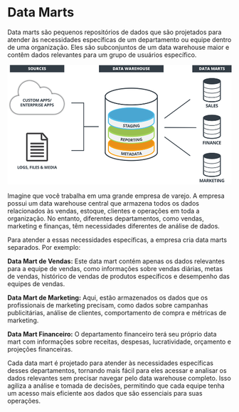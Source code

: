 # Data Marts

Data marts são pequenos repositórios de dados que são projetados para atender às necessidades específicas de um departamento ou equipe dentro de uma organização.
Eles são subconjuntos de um data warehouse maior e contêm dados relevantes para um grupo de usuários específico.

![Arquitetura Data Mart](../images/arquitetura_data_mart.png 'Arquitetura Data Mart')

Imagine que você trabalha em uma grande empresa de varejo. A empresa possui um data warehouse central que armazena todos os dados relacionados às vendas,
estoque, clientes e operações em toda a organização. No entanto, diferentes departamentos, como vendas, marketing e finanças, têm necessidades diferentes de análise de dados.

Para atender a essas necessidades específicas, a empresa cria data marts separados. Por exemplo:

**Data Mart de Vendas:** Este data mart contém apenas os dados relevantes para a equipe de vendas, como informações sobre vendas diárias, metas de vendas,
histórico de vendas de produtos específicos e desempenho das equipes de vendas.

**Data Mart de Marketing:** Aqui, estão armazenados os dados que os profissionais de marketing precisam, como dados sobre campanhas publicitárias,
análise de clientes, comportamento de compra e métricas de marketing.

**Data Mart Financeiro:** O departamento financeiro terá seu próprio data mart com informações sobre receitas, despesas, lucratividade, orçamento
e projeções financeiras.

Cada data mart é projetado para atender às necessidades específicas desses departamentos, tornando mais fácil para eles acessar e analisar os dados
relevantes sem precisar navegar pelo data warehouse completo. Isso agiliza a análise e tomada de decisões, permitindo que cada equipe tenha um acesso mais eficiente aos dados que são essenciais para suas operações.

